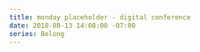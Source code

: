 ```yaml
---
title: monday placeholder - digital conference
date: 2018-08-13 14:08:00 -07:00
series: Belong
---
```


